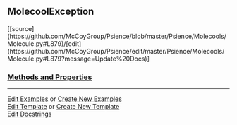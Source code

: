 ## <a id="Psience.Molecools.Molecule.MolecoolException">MolecoolException</a> 
<div class="docs-source-link" markdown="1">
[[source](https://github.com/McCoyGroup/Psience/blob/master/Psience/Molecools/Molecule.py#L879)/[edit](https://github.com/McCoyGroup/Psience/edit/master/Psience/Molecools/Molecule.py#L879?message=Update%20Docs)]
</div>



<div class="collapsible-section">
 <div class="collapsible-section collapsible-section-header" markdown="1">
 
### <a class="collapse-link" data-toggle="collapse" href="#methods">Methods and Properties</a> <a class="float-right" data-toggle="collapse" href="#methods"><i class="fa fa-chevron-down"></i></a>

 </div>
 <div class="collapsible-section collapsible-section-body collapse" id="methods" markdown="1">



 </div>
</div>




___

[Edit Examples](https://github.com/McCoyGroup/Psience/edit/gh-pages/ci/examples/Psience/Molecools/Molecule/MolecoolException.md) or 
[Create New Examples](https://github.com/McCoyGroup/Psience/new/gh-pages/?filename=ci/examples/Psience/Molecools/Molecule/MolecoolException.md) <br/>
[Edit Template](https://github.com/McCoyGroup/Psience/edit/gh-pages/ci/docs/Psience/Molecools/Molecule/MolecoolException.md) or 
[Create New Template](https://github.com/McCoyGroup/Psience/new/gh-pages/?filename=ci/docs/templates/Psience/Molecools/Molecule/MolecoolException.md) <br/>
[Edit Docstrings](https://github.com/McCoyGroup/Psience/edit/master/Psience/Molecools/Molecule.py#L879?message=Update%20Docs)
